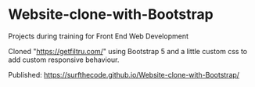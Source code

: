 # Website-clone-with-Bootstrap
Projects during training for Front End Web Development

Cloned "https://getfiltru.com/" using Bootstrap 5 and a little custom css to add custom responsive behaviour.

Published: https://surfthecode.github.io/Website-clone-with-Bootstrap/
